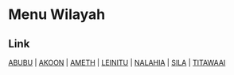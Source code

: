 # Menu Wilayah

## Link

[ABUBU](https://github.com/gigit-pemilu/pemilu-2024-81-maluku/tree/main/pilpres/hitung-suara/sub/81-maluku/sub/01-maluku-tengah/sub/16-nusa-laut/sub/2003-abubu)
 | 
[AKOON](https://github.com/gigit-pemilu/pemilu-2024-81-maluku/tree/main/pilpres/hitung-suara/sub/81-maluku/sub/01-maluku-tengah/sub/16-nusa-laut/sub/2004-akoon)
 | 
[AMETH](https://github.com/gigit-pemilu/pemilu-2024-81-maluku/tree/main/pilpres/hitung-suara/sub/81-maluku/sub/01-maluku-tengah/sub/16-nusa-laut/sub/2001-ameth)
 | 
[LEINITU](https://github.com/gigit-pemilu/pemilu-2024-81-maluku/tree/main/pilpres/hitung-suara/sub/81-maluku/sub/01-maluku-tengah/sub/16-nusa-laut/sub/2007-leinitu)
 | 
[NALAHIA](https://github.com/gigit-pemilu/pemilu-2024-81-maluku/tree/main/pilpres/hitung-suara/sub/81-maluku/sub/01-maluku-tengah/sub/16-nusa-laut/sub/2005-nalahia)
 | 
[SILA](https://github.com/gigit-pemilu/pemilu-2024-81-maluku/tree/main/pilpres/hitung-suara/sub/81-maluku/sub/01-maluku-tengah/sub/16-nusa-laut/sub/2006-sila)
 | 
[TITAWAAI](https://github.com/gigit-pemilu/pemilu-2024-81-maluku/tree/main/pilpres/hitung-suara/sub/81-maluku/sub/01-maluku-tengah/sub/16-nusa-laut/sub/2002-titawaai)

